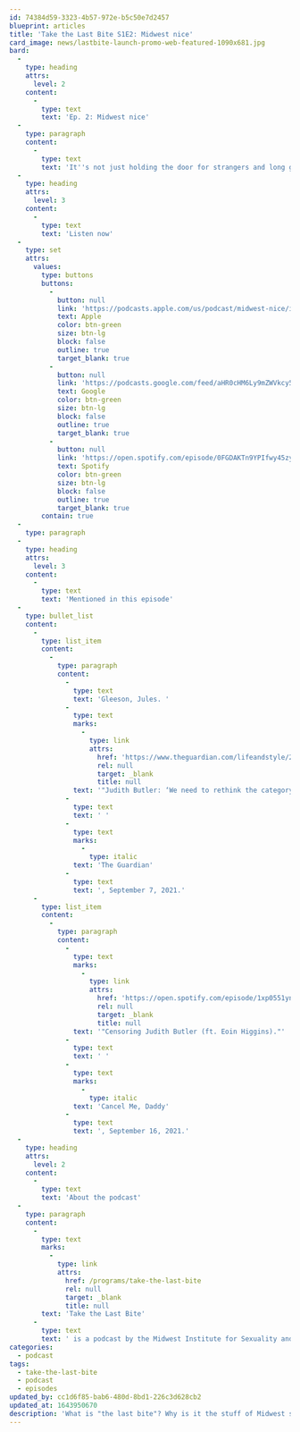 ```yaml
---
id: 74384d59-3323-4b57-972e-b5c50e7d2457
blueprint: articles
title: 'Take the Last Bite S1E2: Midwest nice'
card_image: news/lastbite-launch-promo-web-featured-1090x681.jpg
bard:
  -
    type: heading
    attrs:
      level: 2
    content:
      -
        type: text
        text: 'Ep. 2: Midwest nice'
  -
    type: paragraph
    content:
      -
        type: text
        text: 'It''s not just holding the door for strangers and long goodbyes. What is "Midwest nice" and why does it cause barriers to communication, boundaries, and relationships?'
  -
    type: heading
    attrs:
      level: 3
    content:
      -
        type: text
        text: 'Listen now'
  -
    type: set
    attrs:
      values:
        type: buttons
        buttons:
          -
            button: null
            link: 'https://podcasts.apple.com/us/podcast/midwest-nice/id1582890778?i=1000535272041'
            text: Apple
            color: btn-green
            size: btn-lg
            block: false
            outline: true
            target_blank: true
          -
            button: null
            link: 'https://podcasts.google.com/feed/aHR0cHM6Ly9mZWVkcy50cmFuc2lzdG9yLmZtL3Rha2UtdGhlLWxhc3QtYml0ZQ/episode/MjRmYzYxMDAtYjU3My00YTRmLWJhODQtYTE5N2Q1OTBkN2Uy?sa=X&ved=0CAUQkfYCahcKEwjogOD6vv_yAhUAAAAAHQAAAAAQAQ'
            text: Google
            color: btn-green
            size: btn-lg
            block: false
            outline: true
            target_blank: true
          -
            button: null
            link: 'https://open.spotify.com/episode/0FGDAKTn9YPIfwy45zy9ut'
            text: Spotify
            color: btn-green
            size: btn-lg
            block: false
            outline: true
            target_blank: true
        contain: true
  -
    type: paragraph
  -
    type: heading
    attrs:
      level: 3
    content:
      -
        type: text
        text: 'Mentioned in this episode'
  -
    type: bullet_list
    content:
      -
        type: list_item
        content:
          -
            type: paragraph
            content:
              -
                type: text
                text: 'Gleeson, Jules. '
              -
                type: text
                marks:
                  -
                    type: link
                    attrs:
                      href: 'https://www.theguardian.com/lifeandstyle/2021/sep/07/judith-butler-interview-gender'
                      rel: null
                      target: _blank
                      title: null
                text: '"Judith Butler: ‘We need to rethink the category of woman.''"'
              -
                type: text
                text: ' '
              -
                type: text
                marks:
                  -
                    type: italic
                text: 'The Guardian'
              -
                type: text
                text: ', September 7, 2021.'
      -
        type: list_item
        content:
          -
            type: paragraph
            content:
              -
                type: text
                marks:
                  -
                    type: link
                    attrs:
                      href: 'https://open.spotify.com/episode/1xp0551ynLl53OR1uNdBN2?si=f48bc4f37e9a49c3'
                      rel: null
                      target: _blank
                      title: null
                text: '"Censoring Judith Butler (ft. Eoin Higgins)."'
              -
                type: text
                text: ' '
              -
                type: text
                marks:
                  -
                    type: italic
                text: 'Cancel Me, Daddy'
              -
                type: text
                text: ', September 16, 2021.'
  -
    type: heading
    attrs:
      level: 2
    content:
      -
        type: text
        text: 'About the podcast'
  -
    type: paragraph
    content:
      -
        type: text
        marks:
          -
            type: link
            attrs:
              href: /programs/take-the-last-bite
              rel: null
              target: _blank
              title: null
        text: 'Take the Last Bite'
      -
        type: text
        text: ' is a podcast by the Midwest Institute for Sexuality and Gender Diversity. It''s a direct counter to the Midwest Nice mentality— highlighting advocacy and activism by queer/trans communities in the Midwest region. Through each episode, we''re aiming to unearth the often disregarded and unacknowledged contributions of queer and trans folks to social change through interviews, casual conversations and reflections on Midwest queer time, space, and place. '
categories:
  - podcast
tags:
  - take-the-last-bite
  - podcast
  - episodes
updated_by: cc1d6f85-bab6-480d-8bd1-226c3d628cb2
updated_at: 1643950670
description: 'What is "the last bite"? Why is it the stuff of Midwest social nightmares? And how is it actually a barrier to organizing? Join us as we serve it and flip this whole buffet table. Meet some of our humans and get a preview of what''s on our radar.'
---
```


